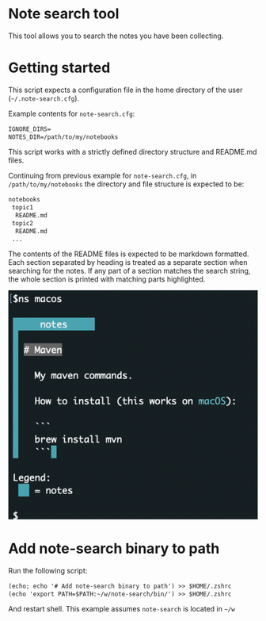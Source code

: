 # Note search tool

This tool allows you to search the notes you have been collecting. 

# Getting started

This script expects a configuration file in the home directory of the user (`~/.note-search.cfg`). 

Example contents for `note-search.cfg`:

```
IGNORE_DIRS=
NOTES_DIR=/path/to/my/notebooks
```

This script works with a strictly defined directory structure and README.md files. 

Continuing from previous example for `note-search.cfg`, in `/path/to/my/notebooks` the directory and file structure is expected to be: 

```
notebooks
 topic1
  README.md
 topic2
  README.md
 ...
```

The contents of the README files is expected to be markdown formatted. Each section separated by heading is treated as a separate section when searching for the notes. If any part of a section matches the search string, the whole section is printed with matching parts highlighted. 

![alt text](screenshot.png)


# Add note-search binary to path

Run the following script: 
```
(echo; echo '# Add note-search binary to path') >> $HOME/.zshrc
(echo 'export PATH=$PATH:~/w/note-search/bin/') >> $HOME/.zshrc
```

And restart shell. This example assumes `note-search` is located in `~/w`